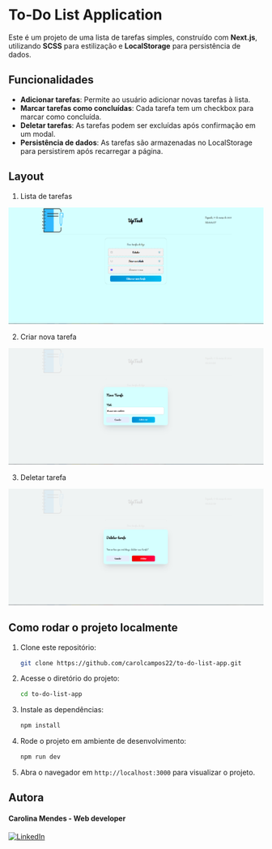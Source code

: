 # To-Do List Application

Este é um projeto de uma lista de tarefas simples, construído com **Next.js**, utilizando **SCSS** para estilização e **LocalStorage** para persistência de dados.

## Funcionalidades

- **Adicionar tarefas**: Permite ao usuário adicionar novas tarefas à lista.
- **Marcar tarefas como concluídas**: Cada tarefa tem um checkbox para marcar como concluída.
- **Deletar tarefas**: As tarefas podem ser excluídas após confirmação em um modal.
- **Persistência de dados**: As tarefas são armazenadas no LocalStorage para persistirem após recarregar a página.

## Layout
1. Lista de tarefas

![](./src/public/prints/up-task.png)

2. Criar nova tarefa

![](./src/public/prints/new-task.png)

3. Deletar tarefa

![](./src/public/prints/delete-task.png)

## Como rodar o projeto localmente

1. Clone este repositório:

    ```bash
    git clone https://github.com/carolcampos22/to-do-list-app.git
    ```

2. Acesse o diretório do projeto:

    ```bash
    cd to-do-list-app
    ```

3. Instale as dependências:

    ```bash
    npm install
    ```

4. Rode o projeto em ambiente de desenvolvimento:

    ```bash
    npm run dev
    ```

5. Abra o navegador em `http://localhost:3000` para visualizar o projeto.

## Autora
#### Carolina Mendes - Web developer
[![LinkedIn](https://img.shields.io/badge/LinkedIn-000?style=for-the-badge&logo=linkedin&logoColor=0E76A8)](https://www.linkedin.com/in/dev-carolina-mendes/)
